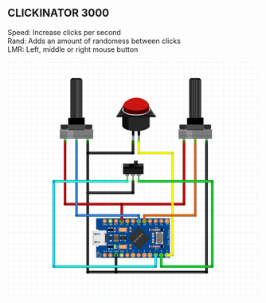 ## CLICKINATOR 3000
Speed: Increase clicks per second  
Rand: Adds an amount of randomess between clicks  
LMR: Left, middle or right mouse button  

![Diagram](https://github.com/leed71/arduino/blob/master/clickinator/diagram.png?raw=true)

